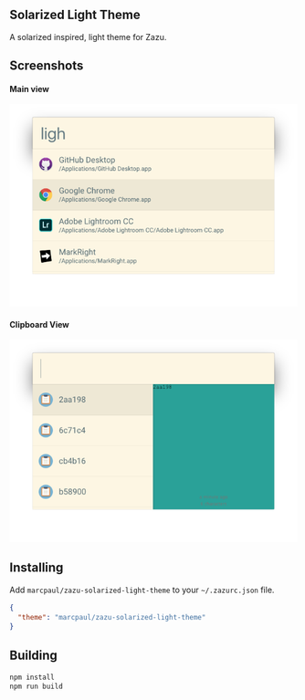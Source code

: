 ## Solarized Light Theme

A solarized inspired, light theme for Zazu.

## Screenshots

#### Main view

![Screenshot](/images/solarized_light_1.png)

#### Clipboard View

![Screenshot](/images/solarized_light_2.png)

## Installing

Add `marcpaul/zazu-solarized-light-theme` to your `~/.zazurc.json` file.

```json
{
  "theme": "marcpaul/zazu-solarized-light-theme"
}
```

## Building

```
npm install
npm run build
```
